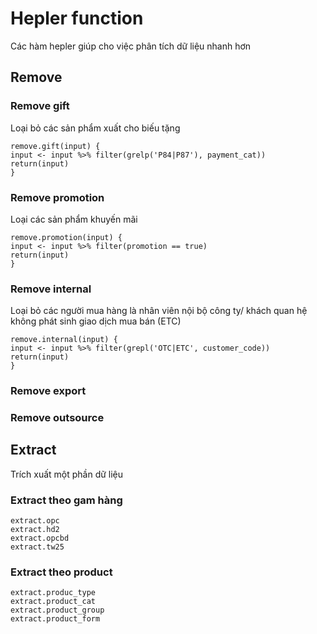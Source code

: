 # Hepler function
Các hàm hepler giúp cho việc phân tích dữ liệu nhanh hơn

## Remove
### Remove gift
Loại bỏ các sản phẩm xuất cho biếu tặng
```
remove.gift(input) {
input <- input %>% filter(grelp('P84|P87'), payment_cat))
return(input)
}
```

### Remove promotion
Loại các sản phẩm khuyến mãi
```
remove.promotion(input) {
input <- input %>% filter(promotion == true)
return(input)
}
```

### Remove internal
Loại bỏ các người mua hàng là nhân viên nội bộ công ty/ khách quan hệ không phát sinh giao dịch mua bán (ETC)
```
remove.internal(input) {
input <- input %>% filter(grepl('OTC|ETC', customer_code))
return(input)
}
```

### Remove export
### Remove outsource

## Extract
Trích xuất một phần dữ liệu
### Extract theo gam hàng
```
extract.opc
extract.hd2
extract.opcbd
extract.tw25
```
### Extract theo product
```
extract.produc_type
extract.product_cat
extract.product_group
extract.product_form
```
